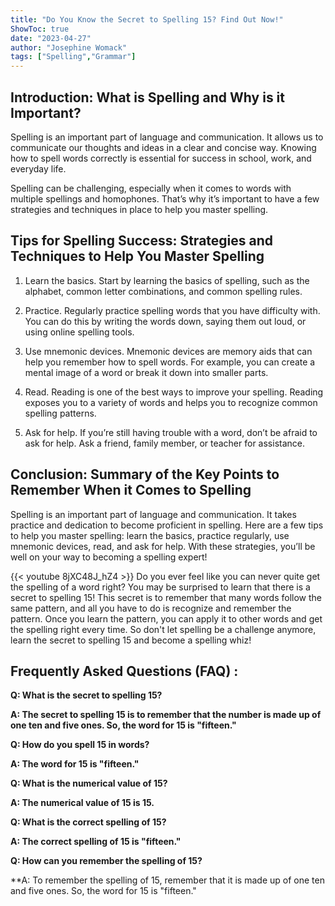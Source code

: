 ```yaml
---
title: "Do You Know the Secret to Spelling 15? Find Out Now!"
ShowToc: true 
date: "2023-04-27"
author: "Josephine Womack" 
tags: ["Spelling","Grammar"]
---
```

## Introduction: What is Spelling and Why is it Important?

Spelling is an important part of language and communication. It allows us to communicate our thoughts and ideas in a clear and concise way. Knowing how to spell words correctly is essential for success in school, work, and everyday life.

Spelling can be challenging, especially when it comes to words with multiple spellings and homophones. That’s why it’s important to have a few strategies and techniques in place to help you master spelling.

## Tips for Spelling Success: Strategies and Techniques to Help You Master Spelling

1. Learn the basics. Start by learning the basics of spelling, such as the alphabet, common letter combinations, and common spelling rules.

2. Practice. Regularly practice spelling words that you have difficulty with. You can do this by writing the words down, saying them out loud, or using online spelling tools.

3. Use mnemonic devices. Mnemonic devices are memory aids that can help you remember how to spell words. For example, you can create a mental image of a word or break it down into smaller parts.

4. Read. Reading is one of the best ways to improve your spelling. Reading exposes you to a variety of words and helps you to recognize common spelling patterns.

5. Ask for help. If you’re still having trouble with a word, don’t be afraid to ask for help. Ask a friend, family member, or teacher for assistance.

## Conclusion: Summary of the Key Points to Remember When it Comes to Spelling

Spelling is an important part of language and communication. It takes practice and dedication to become proficient in spelling. Here are a few tips to help you master spelling: learn the basics, practice regularly, use mnemonic devices, read, and ask for help. With these strategies, you’ll be well on your way to becoming a spelling expert!

{{< youtube 8jXC48J_hZ4 >}} 
Do you ever feel like you can never quite get the spelling of a word right? You may be surprised to learn that there is a secret to spelling 15! This secret is to remember that many words follow the same pattern, and all you have to do is recognize and remember the pattern. Once you learn the pattern, you can apply it to other words and get the spelling right every time. So don't let spelling be a challenge anymore, learn the secret to spelling 15 and become a spelling whiz!

## Frequently Asked Questions (FAQ) :
**Q: What is the secret to spelling 15?**

**A: The secret to spelling 15 is to remember that the number is made up of one ten and five ones. So, the word for 15 is "fifteen."**

**Q: How do you spell 15 in words?**

**A: The word for 15 is "fifteen."**

**Q: What is the numerical value of 15?**

**A: The numerical value of 15 is 15.**

**Q: What is the correct spelling of 15?**

**A: The correct spelling of 15 is "fifteen."**

**Q: How can you remember the spelling of 15?**

**A: To remember the spelling of 15, remember that it is made up of one ten and five ones. So, the word for 15 is "fifteen."





